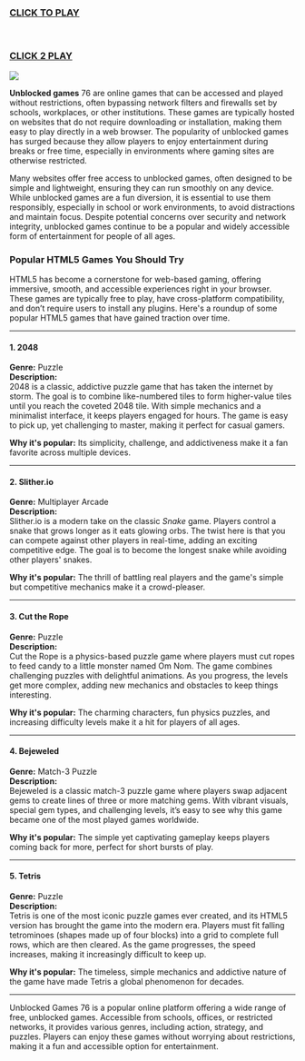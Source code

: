 
<h3>
<a href="https://1lesson.guru">CLICK TO PLAY</a>
</br></br></br>

<a href="https://classroom-66.pages.dev">CLICK 2 PLAY</A>

  
</h3>
<a href="https://classroom-66.pages.dev"><img src="https://clearcache.store/games.png"></a>


<br>


**Unblocked games** 76 are online games that can be accessed and played without restrictions, often bypassing network filters and firewalls set by schools, workplaces, or other institutions. These games are typically hosted on websites that do not require downloading or installation, making them easy to play directly in a web browser. The popularity of unblocked games has surged because they allow players to enjoy entertainment during breaks or free time, especially in environments where gaming sites are otherwise restricted.

Many websites offer free access to unblocked games, often designed to be simple and lightweight, ensuring they can run smoothly on any device. While unblocked games are a fun diversion, it is essential to use them responsibly, especially in school or work environments, to avoid distractions and maintain focus. Despite potential concerns over security and network integrity, unblocked games continue to be a popular and widely accessible form of entertainment for people of all ages.

### Popular HTML5 Games You Should Try

HTML5 has become a cornerstone for web-based gaming, offering immersive, smooth, and accessible experiences right in your browser. These games are typically free to play, have cross-platform compatibility, and don’t require users to install any plugins. Here's a roundup of some popular HTML5 games that have gained traction over time.

---

#### 1. **2048**
**Genre:** Puzzle  
**Description:**  
2048 is a classic, addictive puzzle game that has taken the internet by storm. The goal is to combine like-numbered tiles to form higher-value tiles until you reach the coveted 2048 tile. With simple mechanics and a minimalist interface, it keeps players engaged for hours. The game is easy to pick up, yet challenging to master, making it perfect for casual gamers.

**Why it's popular:** Its simplicity, challenge, and addictiveness make it a fan favorite across multiple devices.

---

#### 2. **Slither.io**
**Genre:** Multiplayer Arcade  
**Description:**  
Slither.io is a modern take on the classic *Snake* game. Players control a snake that grows longer as it eats glowing orbs. The twist here is that you can compete against other players in real-time, adding an exciting competitive edge. The goal is to become the longest snake while avoiding other players' snakes.

**Why it's popular:** The thrill of battling real players and the game's simple but competitive mechanics make it a crowd-pleaser.

---

#### 3. **Cut the Rope**
**Genre:** Puzzle  
**Description:**  
Cut the Rope is a physics-based puzzle game where players must cut ropes to feed candy to a little monster named Om Nom. The game combines challenging puzzles with delightful animations. As you progress, the levels get more complex, adding new mechanics and obstacles to keep things interesting.

**Why it's popular:** The charming characters, fun physics puzzles, and increasing difficulty levels make it a hit for players of all ages.

---

#### 4. **Bejeweled**
**Genre:** Match-3 Puzzle  
**Description:**  
Bejeweled is a classic match-3 puzzle game where players swap adjacent gems to create lines of three or more matching gems. With vibrant visuals, special gem types, and challenging levels, it’s easy to see why this game became one of the most played games worldwide.

**Why it's popular:** The simple yet captivating gameplay keeps players coming back for more, perfect for short bursts of play.

---

#### 5. **Tetris**
**Genre:** Puzzle  
**Description:**  
Tetris is one of the most iconic puzzle games ever created, and its HTML5 version has brought the game into the modern era. Players must fit falling tetrominoes (shapes made up of four blocks) into a grid to complete full rows, which are then cleared. As the game progresses, the speed increases, making it increasingly difficult to keep up.

**Why it's popular:** The timeless, simple mechanics and addictive nature of the game have made Tetris a global phenomenon for decades.

---
Unblocked Games 76 is a popular online platform offering a wide range of free, unblocked games. Accessible from schools, offices, or restricted networks, it provides various genres, including action, strategy, and puzzles. Players can enjoy these games without worrying about restrictions, making it a fun and accessible option for entertainment.

